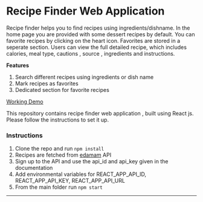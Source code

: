 # Recipe Finder Web Application

Recipe finder helps you to find recipes using ingredients/dishname. In the home page you are provided with some dessert recipes by default. You can favorite recipes by clicking on the heart icon. Favorites are stored in a seperate section. Users can view the full detailed recipe, which includes calories, meal type, cautions , source , ingredients and instructions.

**Features**

1. Search different recipes using ingredients or dish name
2. Mark recipes as favorites
3. Dedicated section for favorite recipes

[Working Demo](https://65b93a40351bb021d475a5a6--guileless-starburst-df6dc1.netlify.app/)

This repository contains recipe finder web application , built using React js. Please follow the instructions to set it up.

### Instructions

1. Clone the repo and run ``npm install``
2. Recipes are fetched from [edamam](https://developer.edamam.com/edamam-docs-recipe-api) API 
3. Sign up to the API and use the api_id and api_key given in the documentation 
4. Add environmental variables for REACT_APP_API_ID,  REACT_APP_API_KEY, REACT_APP_API_URL
5. From the main folder run ``npm start``

---


